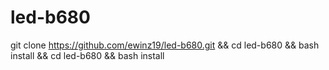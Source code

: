 # led-b680
 git clone https://github.com/ewinz19/led-b680.git && cd led-b680 && bash install && cd led-b680 &&
bash install
